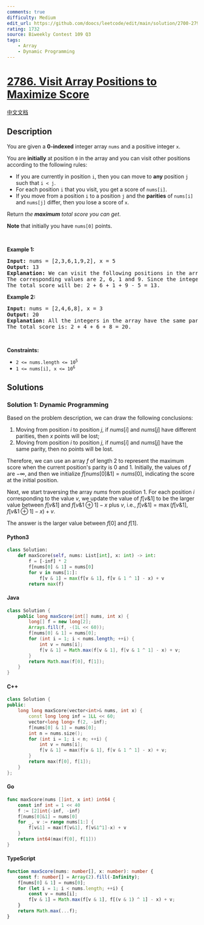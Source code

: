 ```yaml
---
comments: true
difficulty: Medium
edit_url: https://github.com/doocs/leetcode/edit/main/solution/2700-2799/2786.Visit%20Array%20Positions%20to%20Maximize%20Score/README_EN.md
rating: 1732
source: Biweekly Contest 109 Q3
tags:
    - Array
    - Dynamic Programming
---
```


<!-- problem:start -->

# [2786. Visit Array Positions to Maximize Score](https://leetcode.com/problems/visit-array-positions-to-maximize-score)

[中文文档](/solution/2700-2799/2786.Visit%20Array%20Positions%20to%20Maximize%20Score/README.md)

## Description

<!-- description:start -->

<p>You are given a <strong>0-indexed</strong> integer array <code>nums</code> and a positive integer <code>x</code>.</p>

<p>You are <strong>initially</strong> at position <code>0</code> in the array and you can visit other positions according to the following rules:</p>

<ul>
	<li>If you are currently in position <code>i</code>, then you can move to <strong>any</strong> position <code>j</code> such that <code>i &lt; j</code>.</li>
	<li>For each position <code>i</code> that you visit, you get a score of <code>nums[i]</code>.</li>
	<li>If you move from a position <code>i</code> to a position <code>j</code> and the <strong>parities</strong> of <code>nums[i]</code> and <code>nums[j]</code> differ, then you lose a score of <code>x</code>.</li>
</ul>

<p>Return <em>the <strong>maximum</strong> total score you can get</em>.</p>

<p><strong>Note</strong> that initially you have <code>nums[0]</code> points.</p>

<p>&nbsp;</p>
<p><strong class="example">Example 1:</strong></p>

<pre>
<strong>Input:</strong> nums = [2,3,6,1,9,2], x = 5
<strong>Output:</strong> 13
<strong>Explanation:</strong> We can visit the following positions in the array: 0 -&gt; 2 -&gt; 3 -&gt; 4.
The corresponding values are 2, 6, 1 and 9. Since the integers 6 and 1 have different parities, the move 2 -&gt; 3 will make you lose a score of x = 5.
The total score will be: 2 + 6 + 1 + 9 - 5 = 13.
</pre>

<p><strong class="example">Example 2:</strong></p>

<pre>
<strong>Input:</strong> nums = [2,4,6,8], x = 3
<strong>Output:</strong> 20
<strong>Explanation:</strong> All the integers in the array have the same parities, so we can visit all of them without losing any score.
The total score is: 2 + 4 + 6 + 8 = 20.
</pre>

<p>&nbsp;</p>
<p><strong>Constraints:</strong></p>

<ul>
	<li><code>2 &lt;= nums.length &lt;= 10<sup>5</sup></code></li>
	<li><code>1 &lt;= nums[i], x &lt;= 10<sup>6</sup></code></li>
</ul>

<!-- description:end -->

## Solutions

<!-- solution:start -->

### Solution 1: Dynamic Programming

Based on the problem description, we can draw the following conclusions:

1. Moving from position $i$ to position $j$, if $nums[i]$ and $nums[j]$ have different parities, then $x$ points will be lost;
2. Moving from position $i$ to position $j$, if $nums[i]$ and $nums[j]$ have the same parity, then no points will be lost.

Therefore, we can use an array $f$ of length $2$ to represent the maximum score when the current position's parity is $0$ and $1$. Initially, the values of $f$ are $-\infty$, and then we initialize $f[nums[0] \& 1] = nums[0]$, indicating the score at the initial position.

Next, we start traversing the array $nums$ from position $1$. For each position $i$ corresponding to the value $v$, we update the value of $f[v \& 1]$ to be the larger value between $f[v \& 1]$ and $f[v \& 1 \oplus 1] - x$ plus $v$, i.e., $f[v \& 1] = \max(f[v \& 1], f[v \& 1 \oplus 1] - x) + v$.

The answer is the larger value between $f[0]$ and $f[1]$.

<!-- tabs:start -->

#### Python3

```python
class Solution:
    def maxScore(self, nums: List[int], x: int) -> int:
        f = [-inf] * 2
        f[nums[0] & 1] = nums[0]
        for v in nums[1:]:
            f[v & 1] = max(f[v & 1], f[v & 1 ^ 1] - x) + v
        return max(f)
```

#### Java

```java
class Solution {
    public long maxScore(int[] nums, int x) {
        long[] f = new long[2];
        Arrays.fill(f, -(1L << 60));
        f[nums[0] & 1] = nums[0];
        for (int i = 1; i < nums.length; ++i) {
            int v = nums[i];
            f[v & 1] = Math.max(f[v & 1], f[v & 1 ^ 1] - x) + v;
        }
        return Math.max(f[0], f[1]);
    }
}
```

#### C++

```cpp
class Solution {
public:
    long long maxScore(vector<int>& nums, int x) {
        const long long inf = 1LL << 60;
        vector<long long> f(2, -inf);
        f[nums[0] & 1] = nums[0];
        int n = nums.size();
        for (int i = 1; i < n; ++i) {
            int v = nums[i];
            f[v & 1] = max(f[v & 1], f[v & 1 ^ 1] - x) + v;
        }
        return max(f[0], f[1]);
    }
};
```

#### Go

```go
func maxScore(nums []int, x int) int64 {
	const inf int = 1 << 40
	f := [2]int{-inf, -inf}
	f[nums[0]&1] = nums[0]
	for _, v := range nums[1:] {
		f[v&1] = max(f[v&1], f[v&1^1]-x) + v
	}
	return int64(max(f[0], f[1]))
}
```

#### TypeScript

```ts
function maxScore(nums: number[], x: number): number {
    const f: number[] = Array(2).fill(-Infinity);
    f[nums[0] & 1] = nums[0];
    for (let i = 1; i < nums.length; ++i) {
        const v = nums[i];
        f[v & 1] = Math.max(f[v & 1], f[(v & 1) ^ 1] - x) + v;
    }
    return Math.max(...f);
}
```

<!-- tabs:end -->

<!-- solution:end -->

<!-- problem:end -->
